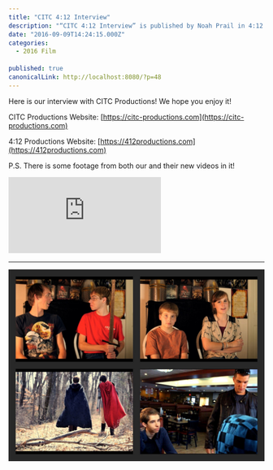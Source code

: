 ```yaml
---
title: "CITC 4:12 Interview"
description: "“CITC 4:12 Interview” is published by Noah Prail in 4:12 Productions"
date: "2016-09-09T14:24:15.000Z"
categories: 
  - 2016 Film

published: true
canonicalLink: http://localhost:8080/?p=48
---
```


Here is our interview with CITC Productions! We hope you enjoy it!

CITC Productions Website: [https://citc-productions.com](https://citc-productions.com)  
  
4:12 Productions Website: [https://412productions.com](https://412productions.com)

P.S. There is some footage from both our and their new videos in it!

<Embed src="https://www.youtube.com/embed/CMg6m7-RxBo?feature=oembed" aspectRatio={0.562} />

---

![](./asset-1.jpeg)